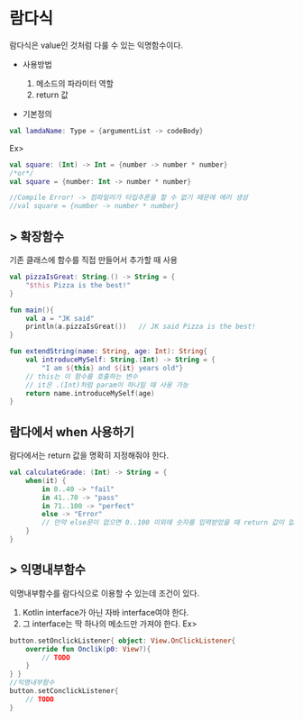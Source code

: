 # 람다식
람다식은 value인 것처럼 다룰 수 있는 익명함수이다.
* 사용방법
  1. 메소드의 파라미터 역할
  2. return 값

* 기본정의
```kotlin
val lamdaName: Type = {argumentList -> codeBody}
```
Ex>
```kotlin
val square: (Int) -> Int = {number -> number * number}
/*or*/
val square = {number: Int -> number * number}

//Compile Error! -> 컴파일러가 타입추론을 할 수 없기 때문에 에러 생성
//val square = {number -> number * number}
```

## > 확장함수
기존 클래스에 함수를 직접 만들어서 추가할 때 사용
```kotlin
val pizzaIsGreat: String.() -> String = {
    "$this Pizza is the best!"
}

fun main(){
    val a = "JK said"
    println(a.pizzaIsGreat())   // JK said Pizza is the best!
}
```

```kotlin
fun extendString(name: String, age: Int): String{
    val introduceMySelf: String.(Int) -> String = {
        "I am ${this} and ${it} years old"}
    // this는 이 함수를 호출하는 변수
    // it은 .(Int)처럼 param이 하나일 때 사용 가능
    return name.introduceMySelf(age)
}
```

## 람다에서 when 사용하기
람다에서는 return 값을 명확히 지정해줘야 한다.
```kotlin
val calculateGrade: (Int) -> String = {
    when(it) {
        in 0..40 -> "fail"
        in 41..70 -> "pass"
        in 71..100 -> "perfect"
        else -> "Error"
        // 만약 else문이 없으면 0..100 이외에 숫자를 입력받았을 때 return 값이 없어지기 때문에 syntax error 발생
    }
}
```

## > 익명내부함수
익명내부함수를 람다식으로 이용할 수 있는데 조건이 있다.
1. Kotlin interface가 아닌 자바 interface여야 한다.
2. 그 interface는 딱 하나의 메소드만 가져야 한다.
Ex>
```kotlin
button.setOnclickListener{ object: View.OnClickListener{
    override fun Onclik(p0: View?){
        // TODO
    }
} }
//익명내부함수
button.setConclickListener{
    // TODO
}
```

